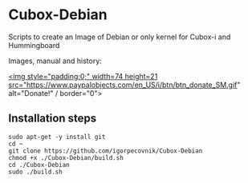 Cubox-Debian
============

Scripts to create an Image of Debian or only kernel for Cubox-i and Hummingboard

Images, manual and history:

<a href="https://www.paypal.com/cgi-bin/webscr?cmd=_s-xclick&hosted_button_id=CUYH2KR36YB7W"><img style="padding:0;" width=74 height=21  src="https://www.paypalobjects.com/en_US/i/btn/btn_donate_SM.gif" alt="Donate!" / border="0"></a>


Installation steps
------------------

```shell
sudo apt-get -y install git
cd ~
git clone https://github.com/igorpecovnik/Cubox-Debian
chmod +x ./Cubox-Debian/build.sh
cd ./Cubox-Debian
sudo ./build.sh
```
